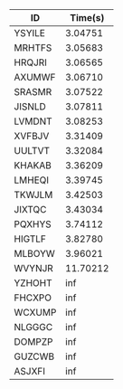 |ID|Time(s)|
|-|-|
|YSYILE|3.04751|
|MRHTFS|3.05683|
|HRQJRI|3.06565|
|AXUMWF|3.06710|
|SRASMR|3.07522|
|JISNLD|3.07811|
|LVMDNT|3.08253|
|XVFBJV|3.31409|
|UULTVT|3.32084|
|KHAKAB|3.36209|
|LMHEQI|3.39745|
|TKWJLM|3.42503|
|JIXTQC|3.43034|
|PQXHYS|3.74112|
|HIGTLF|3.82780|
|MLBOYW|3.96021|
|WVYNJR|11.70212|
|YZHOHT|inf|
|FHCXPO|inf|
|WCXUMP|inf|
|NLGGGC|inf|
|DOMPZP|inf|
|GUZCWB|inf|
|ASJXFI|inf|
